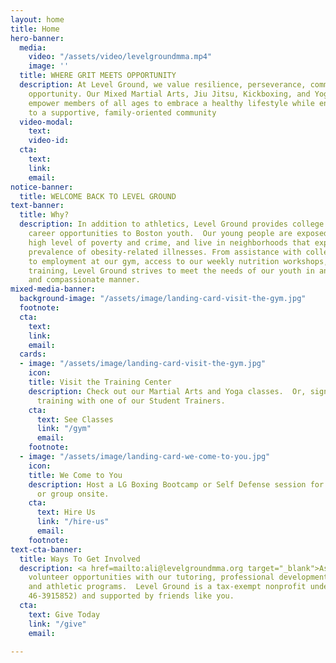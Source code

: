 ```yaml
---
layout: home
title: Home
hero-banner:
  media:
    video: "/assets/video/levelgroundmma.mp4"
    image: ''
  title: WHERE GRIT MEETS OPPORTUNITY
  description: At Level Ground, we value resilience, perseverance, community, and
    opportunity. Our Mixed Martial Arts, Jiu Jitsu, Kickboxing, and Yoga offerings
    empower members of all ages to embrace a healthy lifestyle while enjoying connection
    to a supportive, family-oriented community
  video-modal:
    text: 
    video-id: 
  cta:
    text: 
    link: 
    email: 
notice-banner:
  title: WELCOME BACK TO LEVEL GROUND
text-banner:
  title: Why?
  description: In addition to athletics, Level Ground provides college access and
    career opportunities to Boston youth.  Our young people are exposed to a disproportionately
    high level of poverty and crime, and live in neighborhoods that experience a greater
    prevalence of obesity-related illnesses. From assistance with college applications
    to employment at our gym, access to our weekly nutrition workshops, and free athletic
    training, Level Ground strives to meet the needs of our youth in an authentic
    and compassionate manner.
mixed-media-banner:
  background-image: "/assets/image/landing-card-visit-the-gym.jpg"
  footnote: 
  cta:
    text: 
    link: 
    email: 
  cards:
  - image: "/assets/image/landing-card-visit-the-gym.jpg"
    icon: 
    title: Visit the Training Center
    description: Check out our Martial Arts and Yoga classes.  Or, sign up for personal
      training with one of our Student Trainers.
    cta:
      text: See Classes
      link: "/gym"
      email: 
    footnote: 
  - image: "/assets/image/landing-card-we-come-to-you.jpg"
    icon: 
    title: We Come to You
    description: Host a LG Boxing Bootcamp or Self Defense session for your company
      or group onsite.
    cta:
      text: Hire Us
      link: "/hire-us"
      email: 
    footnote: 
text-cta-banner:
  title: Ways To Get Involved
  description: <a href=mailto:ali@levelgroundmma.org target="_blank">Ask</a> about
    volunteer opportunities with our tutoring, professional development, youth employment,
    and athletic programs.  Level Ground is a tax-exempt nonprofit under the IRS (EIN
    46-3915852) and supported by friends like you.
  cta:
    text: Give Today
    link: "/give"
    email: 

---
```

